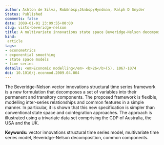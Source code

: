 ```yaml
---
author: Ashton de Silva, Rob&nbsp;J&nbsp;Hyndman, Ralph D Snyder
Status: Published
comments: false
date: 2009-01-01 23:09:55+00:00
slug: vists-beveridge-nelson
title: A multivariate innovations state space Beveridge-Nelson decomposition
kind:
 article
tags:
- econometrics
- exponential smoothing
- state space models
- time series
details: <em>Economic modelling</em> <b>26</b>(5), 1067-1074
doi: 10.1016/j.econmod.2009.04.004
---
```



The Beveridge-Nelson vector innovations structural time series framework is a new formulation that decomposes a set of variables into their permanent and transitory components. The proposed framework is flexible, modelling inter-series relationships and common features in a simple manner. In particular, it is shown that this new specification is simpler than conventional state space and cointegration approaches. The approach is illustrated using a trivariate data set comprising the GDP of Australia, the USA and the UK.

**Keywords:** vector innovations structural time series model, multivariate time series model, Beveridge-Nelson decomposition, common components.

